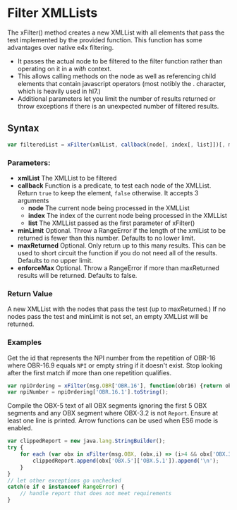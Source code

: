 # Filter XMLLists

The xFilter() method creates a new XMLList with all elements that pass the test implemented by the provided function. This function has some advantages over native e4x filtering.
- It passes the actual node to be filtered to the filter function rather than operating on it in a *with* context.
- This allows calling methods on the node as well as referencing child elements that contain javascript operators (most notibly the . character, which is heavily used in hl7.)
- Additional parameters let you limit the number of results returned or throw exceptions if there is an unexpected number of filtered results.

## Syntax

```javascript
var filteredList = xFilter(xmlList, callback(node[, index[, list]])[, minLimit[, maxReturned[, enforceMax]]])
```

### Parameters:

- **xmlList** The XMLList to be filtered
- **callback** Function is a predicate, to test each node of the XMLList. Return `true` to keep the element, `false` otherwise. It accepts 3 arguments
  - **node** The current node being processed in the XMLList
  - **index** The index of the current node being processed in the XMLList
  - **list** The XMLList passed as the first parameter of xFilter()
- **minLimit** Optional. Throw a RangeError if the length of the xmlList to be returned is fewer than this number. Defaults to no lower limit.
- **maxReturned** Optional. Only return up to this many results. This can be used to short circuit the function if you do not need all of the results. Defaults to no upper limit.
- **enforceMax** Optional. Throw a RangeError if more than maxReturned results will be returned. Defaults to false.

### Return Value

A new XMLList with the nodes that pass the test (up to maxReturned.) If no nodes pass the test and minLimit is not set, an empty XMLList will be returned.


### Examples
Get the id that represents the NPI number from the repetition of OBR-16 where OBR-16.9 equals `NPI` or empty string if it doesn't exist. Stop looking after the first match if more than one repetition qualifies.

```javascript
var npiOrdering = xFilter(msg.OBR['OBR.16'], function(obr16) {return obr16['OBR.16.9']=='NPI'}, 0, 1);
var npiNumber = npiOrdering['OBR.16.1'].toString();
```

Compile the OBX-5 text of all OBX segments ignoring the first 5 OBX segments and any OBX segment where OBX-3.2 is not `Report`. Ensure at least one line is printed. Arrow functions can be used when ES6 mode is enabled.

```javascript
var clippedReport = new java.lang.StringBuilder();
try {
    for each (var obx in xFilter(msg.OBX, (obx,i) => (i>4 && obx['OBX.3']['OBX.3.2']=='Report'), 1)) {
        clippedReport.append(obx['OBX.5']['OBX.5.1']).append('\n');
    }
}
// let other exceptions go unchecked
catch(e if e instanceof RangeError) {
    // handle report that does not meet requirements
}
```



